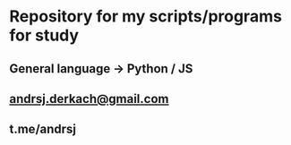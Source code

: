 # Repository for my scripts/programs for study

## General language -> Python / JS

## andrsj.derkach@gmail.com
## t.me/andrsj
